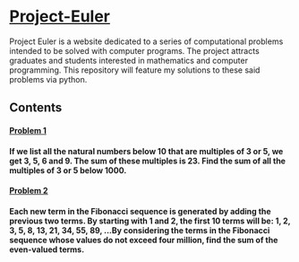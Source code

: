 # [Project-Euler](https://projecteuler.net/about)
Project Euler is a website dedicated to a series of computational problems intended to be solved with computer programs. The project attracts graduates and students interested in mathematics and computer programming. This repository will feature my solutions to these said problems via python.

## Contents

#### [Problem 1](https://github.com/jingle77/Project-Euler/blob/main/Problem_1.ipynb)
#### If we list all the natural numbers below 10 that are multiples of 3 or 5, we get 3, 5, 6 and 9. The sum of these multiples is 23. Find the sum of all the multiples of 3 or 5 below 1000.


#### [Problem 2](https://github.com/jingle77/Project-Euler/blob/main/Problem_2.ipynb)
#### Each new term in the Fibonacci sequence is generated by adding the previous two terms. By starting with 1 and 2, the first 10 terms will be: 1, 2, 3, 5, 8, 13, 21, 34, 55, 89, ...By considering the terms in the Fibonacci sequence whose values do not exceed four million, find the sum of the even-valued terms.
